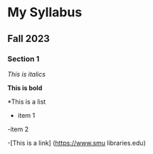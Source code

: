 # My Syllabus
## Fall 2023
### Section 1
*This is italics*

**This is bold**

*This is a list
- item 1

-item 2

-[This is a link] (https://www.smu libraries.edu)